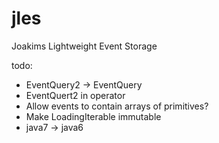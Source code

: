 jles
==============
Joakims Lightweight Event Storage



todo:
- EventQuery2 -> EventQuery
- EventQuert2 in operator
- Allow events to contain arrays of primitives?
- Make LoadingIterable immutable
- java7 -> java6